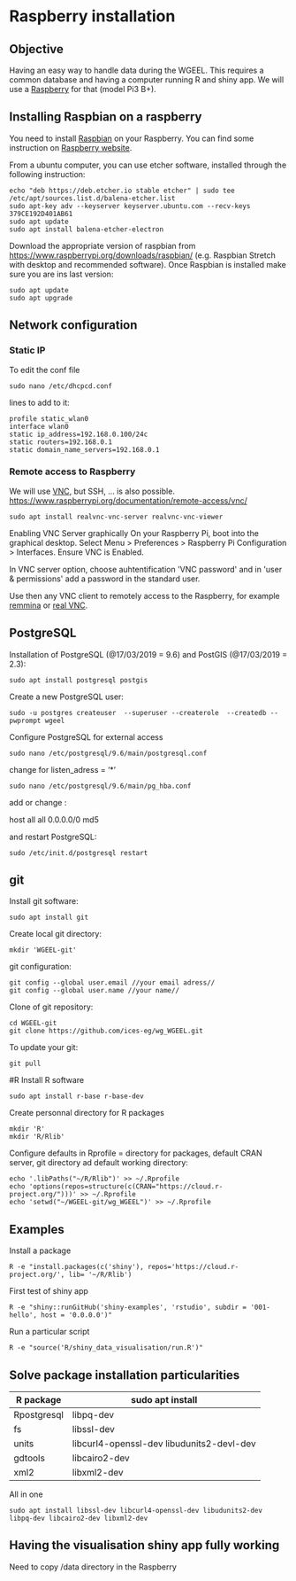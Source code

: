 # Raspberry installation
## Objective
Having an easy way to handle data during the WGEEL.
This requires a common database and having a computer running R and shiny app.
We will use a [Raspberry](https://en.wikipedia.org/wiki/Raspberry_Pi) for that (model Pi3 B+).

## Installing Raspbian on a raspberry
You need to install [Raspbian](https://en.wikipedia.org/wiki/Raspbian) on your Raspberry. You can find some instruction on [Raspberry website](https://www.raspberrypi.org/documentation/installation/installing-images/README.md).

From a ubuntu computer, you can use etcher software, installed through the following instruction:

```shell
echo "deb https://deb.etcher.io stable etcher" | sudo tee /etc/apt/sources.list.d/balena-etcher.list
sudo apt-key adv --keyserver keyserver.ubuntu.com --recv-keys 379CE192D401AB61
sudo apt update
sudo apt install balena-etcher-electron
```

Download the appropriate version of raspbian from <https://www.raspberrypi.org/downloads/raspbian/> (e.g. Raspbian Stretch with desktop and recommended software).
Once Raspbian is installed make sure you are ins last version:

```shell
sudo apt update
sudo apt upgrade
```
## Network configuration
### Static IP
To edit the conf file

```shell
sudo nano /etc/dhcpcd.conf 
```

lines to add to it:

``` shell
profile static_wlan0
interface wlan0
static ip_address=192.168.0.100/24c 
static routers=192.168.0.1
static domain_name_servers=192.168.0.1
```
### Remote access to Raspberry
We will use [VNC](https://en.wikipedia.org/wiki/Virtual_Network_Computing), but SSH, ... is also possible.
<https://www.raspberrypi.org/documentation/remote-access/vnc/>

```shell
sudo apt install realvnc-vnc-server realvnc-vnc-viewer
```
Enabling VNC Server graphically
    On your Raspberry Pi, boot into the graphical desktop.
    Select Menu > Preferences > Raspberry Pi Configuration > Interfaces.
    Ensure VNC is Enabled.

In VNC server option, choose auhtentification  'VNC password' and in 'user & permissions' add a password in the standard user.

Use then any VNC client to remotely access to the Raspberry, for example [remmina](https://remmina.org/how-to-install-remmina/) or [real VNC](https://www.realvnc.com/fr/connect/download/viewer/).

## PostgreSQL
Installation of PostgreSQL (@17/03/2019 = 9.6) and PostGIS (@17/03/2019 = 2.3):

```shell
sudo apt install postgresql postgis
```

Create a new PostgreSQL user:

```shell
sudo -u postgres createuser  --superuser --createrole  --createdb --pwprompt wgeel
```

Configure PostgreSQL for external access

```shell
sudo nano /etc/postgresql/9.6/main/postgresql.conf
```
change for listen_adress = ‘*’

```shell
sudo nano /etc/postgresql/9.6/main/pg_hba.conf
```
add or change :

host    all             all             0.0.0.0/0            md5

and restart PostgreSQL:

```shell
sudo /etc/init.d/postgresql restart
```

## git
Install git software:

```shell
sudo apt install git
```

Create local git directory:

```shell
mkdir 'WGEEL-git'
```

git configuration:

```shell
git config --global user.email //your email adress//
git config --global user.name //your name//
```

Clone of git repository:

```shell
cd WGEEL-git
git clone https://github.com/ices-eg/wg_WGEEL.git
```

To update your git:

```shell
git pull
```
#R
Install R software

``` shell
sudo apt install r-base r-base-dev
```

Create personnal directory for R packages

``` shell
mkdir 'R' 
mkdir 'R/Rlib'
```

Configure defaults in Rprofile = directory for packages, default CRAN server, git directory ad default working directory:

```shell
echo '.libPaths("~/R/Rlib")' >> ~/.Rprofile
echo 'options(repos=structure(c(CRAN="https://cloud.r-project.org/")))' >> ~/.Rprofile
echo 'setwd("~/WGEEL-git/wg_WGEEL")' >> ~/.Rprofile
```

## Examples
Install a package

```shell
R -e "install.packages(c('shiny'), repos='https://cloud.r-project.org/', lib= '~/R/Rlib')
```

First test of shiny app

```shell
R -e "shiny::runGitHub('shiny-examples', 'rstudio', subdir = '001-hello', host = '0.0.0.0')"
```

Run a particular script

```shell
R -e "source('R/shiny_data_visualisation/run.R')"
```
## Solve package installation particularities

| R package | sudo apt install |
| --- | --- |
| Rpostgresql | libpq-dev |
| fs | libssl-dev |
| units | libcurl4-openssl-dev libudunits2-devl-dev |
| gdtools | libcairo2-dev |
| xml2 | libxml2-dev |

All in one

```shell
sudo apt install libssl-dev libcurl4-openssl-dev libudunits2-dev libpq-dev libcairo2-dev libxml2-dev
```

## Having the visualisation shiny app fully working
Need to copy /data directory in the Raspberry
